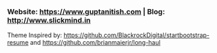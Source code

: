 ### Website: https://www.guptanitish.com | Blog: http://www.slickmind.in

Theme Inspired by: https://github.com/BlackrockDigital/startbootstrap-resume and https://github.com/brianmaierjr/long-haul
